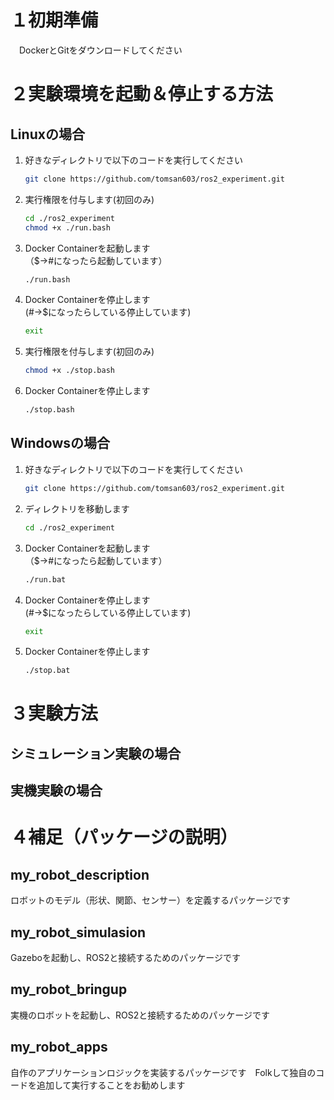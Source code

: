 # １初期準備
　DockerとGitをダウンロードしてください
# ２実験環境を起動＆停止する方法
## Linuxの場合

1. 好きなディレクトリで以下のコードを実行してください

    ```bash
    git clone https://github.com/tomsan603/ros2_experiment.git　
    ```

2. 実行権限を付与します(初回のみ)

    ```bash
    cd ./ros2_experiment
    chmod +x ./run.bash
    ```

3. Docker Containerを起動します  
（$→#になったら起動しています）

    ```bash
    ./run.bash
    ```

4. Docker Containerを停止します  
(#→$になったらしている停止しています)

    ```bash
    exit
    ```
5. 実行権限を付与します(初回のみ)

    ```bash
    chmod +x ./stop.bash
    ```

6. Docker Containerを停止します

    ```bash
    ./stop.bash
    ```

## Windowsの場合

1. 好きなディレクトリで以下のコードを実行してください

    ```bash
    git clone https://github.com/tomsan603/ros2_experiment.git　
    ```

2. ディレクトリを移動します

    ```bash
    cd ./ros2_experiment
    ```

3. Docker Containerを起動します  
（$→#になったら起動しています）

    ```bash
    ./run.bat
    ```

4. Docker Containerを停止します  
(#→$になったらしている停止しています)

    ```bash
    exit
    ```

5. Docker Containerを停止します

    ```bash
    ./stop.bat
    ```

# ３実験方法
## シミュレーション実験の場合
## 実機実験の場合
# ４補足（パッケージの説明）
## my_robot_description
ロボットのモデル（形状、関節、センサー）を定義するパッケージです
## my_robot_simulasion
Gazeboを起動し、ROS2と接続するためのパッケージです
## my_robot_bringup
実機のロボットを起動し、ROS2と接続するためのパッケージです
## my_robot_apps
自作のアプリケーションロジックを実装するパッケージです　Folkして独自のコードを追加して実行することをお勧めします


